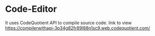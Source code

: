 # Code-Editor
It uses CodeQuotient API to compile source code.
link to view https://compilerwithapi-3p34g82fr89l88n1sc9.web.codequotient.com/
